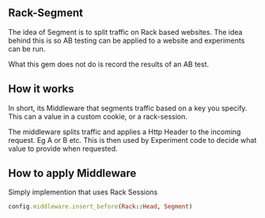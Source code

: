 ## Rack-Segment

The idea of Segment is to split traffic on Rack based websites. The idea behind this is so AB testing can be applied to a website and experiments can be run.

What this gem does not do is record the results of an AB test.

## How it works
In short, its Middleware that segments traffic based on a key you specify. This can a value in a custom cookie, or a rack-session.

The middleware splits traffic and applies a Http Header to the incoming request. Eg A or B etc. This is then used by Experiment code to decide what value to provide when requested.

## How to apply Middleware

Simply implemention that uses Rack Sessions
```ruby
config.middleware.insert_before(Rack::Head, Segment)
```
